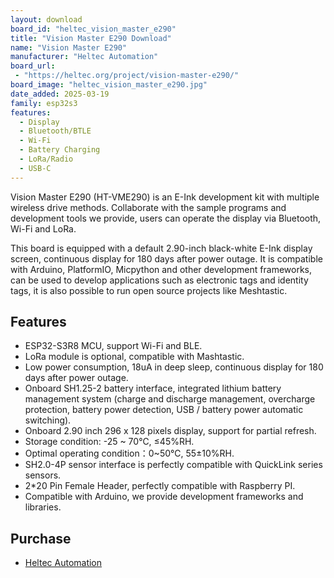 ```yaml
---
layout: download
board_id: "heltec_vision_master_e290"
title: "Vision Master E290 Download"
name: "Vision Master E290"
manufacturer: "Heltec Automation"
board_url:
 - "https://heltec.org/project/vision-master-e290/"
board_image: "heltec_vision_master_e290.jpg"
date_added: 2025-03-19
family: esp32s3
features:
  - Display
  - Bluetooth/BTLE
  - Wi-Fi
  - Battery Charging
  - LoRa/Radio
  - USB-C
---
```


Vision Master E290 (HT-VME290) is an E-Ink development kit with multiple wireless drive methods. Collaborate with the sample programs and development tools we provide, users can operate the display via Bluetooth, Wi-Fi and LoRa.

This board is equipped with a default 2.90-inch black-white E-Ink display screen, continuous display for 180 days after power outage. It is compatible with Arduino, PlatformIO, Micpython and other development frameworks, can be used to develop applications such as electronic tags and identity tags, it is also possible to run open source projects like Meshtastic.

## Features

- ESP32-S3R8 MCU, support Wi-Fi and BLE.
- LoRa module is optional, compatible with Mashtastic.
- Low power consumption, 18uA in deep sleep, continuous display for 180 days after power outage.
- Onboard SH1.25-2 battery interface, integrated lithium battery management system (charge and discharge management, overcharge protection, battery power detection, USB / battery power automatic switching).
- Onboard 2.90 inch 296 x 128 pixels display, support for partial refresh.
- Storage condition: -25 ~ 70℃, ≤45%RH.
- Optimal operating condition：0~50℃, 55±10%RH.
- SH2.0-4P sensor interface is perfectly compatible with QuickLink series sensors.
- 2*20 Pin Female Header, perfectly compatible with Raspberry PI.
- Compatible with Arduino, we provide development frameworks and libraries.

## Purchase

- [Heltec Automation](https://heltec.org/project/vision-master-e290/)
